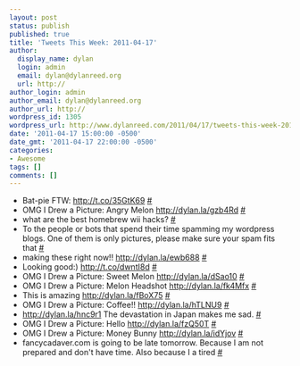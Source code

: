 ```yaml
---
layout: post
status: publish
published: true
title: 'Tweets This Week: 2011-04-17'
author:
  display_name: dylan
  login: admin
  email: dylan@dylanreed.org
  url: http://
author_login: admin
author_email: dylan@dylanreed.org
author_url: http://
wordpress_id: 1305
wordpress_url: http://www.dylanreed.com/2011/04/17/tweets-this-week-2011-04-17/
date: '2011-04-17 15:00:00 -0500'
date_gmt: '2011-04-17 22:00:00 -0500'
categories:
- Awesome
tags: []
comments: []
---
```

<ul class="aktt_tweet_digest">
<li>Bat-pie FTW:  <a href="http://t.co/35GtK69" rel="nofollow">http://t.co/35GtK69</a> <a href="http://twitter.com/awesomeguy/statuses/57233515657441280" class="aktt_tweet_time">#</a></li>
<li>OMG I Drew a Picture: Angry Melon <a href="http://dylan.la/gzb4Rd" rel="nofollow">http://dylan.la/gzb4Rd</a> <a href="http://twitter.com/awesomeguy/statuses/57464826825420801" class="aktt_tweet_time">#</a></li>
<li>what are the best homebrew wii hacks? <a href="http://twitter.com/awesomeguy/statuses/57552410838700032" class="aktt_tweet_time">#</a></li>
<li>To the people or bots that spend their time spamming my wordpress blogs. One of them is only pictures, please make sure your spam fits that <a href="http://twitter.com/awesomeguy/statuses/57554877517271040" class="aktt_tweet_time">#</a></li>
<li>making these right now!! <a href="http://dylan.la/ewb688" rel="nofollow">http://dylan.la/ewb688</a> <a href="http://twitter.com/awesomeguy/statuses/57568168692035585" class="aktt_tweet_time">#</a></li>
<li>Looking good:) <a href="http://t.co/dwntI8d" rel="nofollow">http://t.co/dwntI8d</a> <a href="http://twitter.com/awesomeguy/statuses/57571953711652864" class="aktt_tweet_time">#</a></li>
<li>OMG I Drew a Picture: Sweet Melon <a href="http://dylan.la/dSao10" rel="nofollow">http://dylan.la/dSao10</a> <a href="http://twitter.com/awesomeguy/statuses/57829840115609600" class="aktt_tweet_time">#</a></li>
<li>OMG I Drew a Picture: Melon Headshot <a href="http://dylan.la/fk4Mfx" rel="nofollow">http://dylan.la/fk4Mfx</a> <a href="http://twitter.com/awesomeguy/statuses/58192764352991232" class="aktt_tweet_time">#</a></li>
<li>This is amazing <a href="http://dylan.la/fBoX75" rel="nofollow">http://dylan.la/fBoX75</a> <a href="http://twitter.com/awesomeguy/statuses/58261922067386368" class="aktt_tweet_time">#</a></li>
<li>OMG I Drew a Picture: Coffee!! <a href="http://dylan.la/hTLNU9" rel="nofollow">http://dylan.la/hTLNU9</a> <a href="http://twitter.com/awesomeguy/statuses/58545921943810048" class="aktt_tweet_time">#</a></li>
<li><a href="http://dylan.la/hnc9r1" rel="nofollow">http://dylan.la/hnc9r1</a> The devastation in Japan makes me sad. <a href="http://twitter.com/awesomeguy/statuses/58567490560720896" class="aktt_tweet_time">#</a></li>
<li>OMG I Drew a Picture: Hello <a href="http://dylan.la/fzQ50T" rel="nofollow">http://dylan.la/fzQ50T</a> <a href="http://twitter.com/awesomeguy/statuses/58908116770750465" class="aktt_tweet_time">#</a></li>
<li>OMG I Drew a Picture: Money Bunny <a href="http://dylan.la/idYjov" rel="nofollow">http://dylan.la/idYjov</a> <a href="http://twitter.com/awesomeguy/statuses/59270042226921472" class="aktt_tweet_time">#</a></li>
<li>fancycadaver.com is going to be late tomorrow. Because I am not prepared and don&#039;t have time. Also because I a tired <a href="http://twitter.com/awesomeguy/statuses/59390835850084352" class="aktt_tweet_time">#</a></li><br />
</ul></p>
